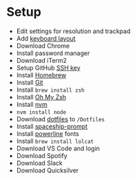 # Setup

- Edit settings for resolution and trackpad
- Add [keyboard layout](https://www.twam.info/hardware/us-international-on-os-x)
- Download Chrome
- Install password manager
- Download iTerm2
- Setup GitHub [SSH key](https://docs.github.com/en/authentication/connecting-to-github-with-ssh/generating-a-new-ssh-key-and-adding-it-to-the-ssh-agent)
- Install [Homebrew](https://brew.sh/)
- Install [Git](https://github.com/git-guides/install-git#install-git-from-homebrew)
- Install `brew install zsh`
- Install [Oh My Zsh](https://ohmyz.sh/)
- Install [nvm](https://github.com/nvm-sh/nvm#installing-and-updating)
- `nvm install node`
- Download [dotfiles](https://github.com/steffenpedersen/dotfiles) to `/Dotfiles`
- Install [spaceship-prompt](https://github.com/spaceship-prompt/spaceship-prompt#oh-my-zsh)
- Install [powerline](https://github.com/powerline/fonts#quick-installation) fonts
- Install `brew install lolcat`
- Download VS Code and login
- Download Spotify
- Download Slack
- Download Quicksilver
